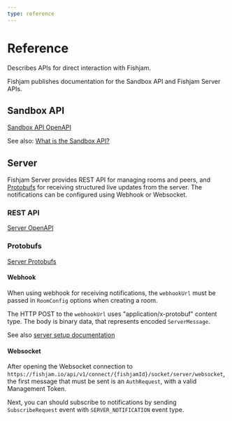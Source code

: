 ```yaml
---
type: reference
---
```


# Reference

Describes APIs for direct interaction with Fishjam.

Fishjam publishes documentation for the Sandbox API and Fishjam Server APIs.

## Sandbox API

[Sandbox API OpenAPI](https://github.com/fishjam-cloud/documentation/tree/main/static/api/room-manager-openapi.yaml)

See also: [What is the Sandbox API?](/explanation/sandbox-api-concept)

## Server

Fishjam Server provides REST API for managing rooms and peers, and
[Protobufs](https://protobuf.dev) for
receiving structured live updates from the server.
The notifications can be configured using Webhook or Websocket.

### REST API

[Server OpenAPI](https://github.com/fishjam-cloud/documentation/tree/main/static/api/fishjam-server-openapi.yaml)

### Protobufs

[Server Protobufs](https://github.com/fishjam-cloud/documentation/tree/main/static/api/server_notifications.proto)

#### Webhook

When using webhook for receiving notifications, the `webhookUrl` must be passed
in `RoomConfig` options when creating a room.

The HTTP POST to the `webhookUrl` uses "application/x-protobuf" content type.
The body is binary data, that represents encoded `ServerMessage`.

See also [server setup documentation](/how-to/backend/server-setup#webhooks)

#### Websocket

After opening the Websocket connection to
`https://fishjam.io/api/v1/connect/{fishjamId}/socket/server/websocket`,
the first message that must be sent is an `AuthRequest`,
with a valid Management Token.

Next, you can should subscribe to notifications by sending `SubscribeRequest` event with `SERVER_NOTIFICATION` event type.
